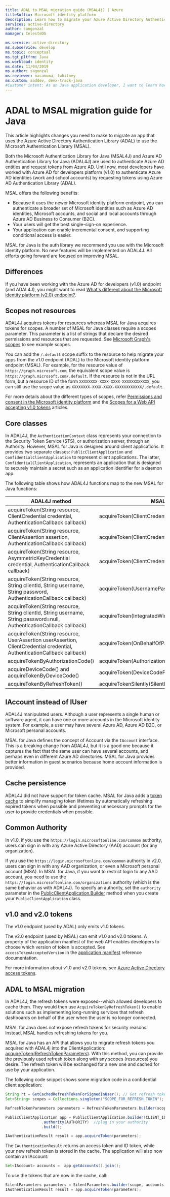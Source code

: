 ```yaml
---
title: ADAL to MSAL migration guide (MSAL4j) | Azure
titleSuffix: Microsoft identity platform
description: Learn how to migrate your Azure Active Directory Authentication Library (ADAL) Java app to the Microsoft Authentication Library (MSAL).
services: active-directory
author: sangonzal
manager: CelesteDG

ms.service: active-directory
ms.subservice: develop
ms.topic: conceptual
ms.tgt_pltfrm: Java
ms.workload: identity
ms.date: 11/04/2019
ms.author: sagonzal
ms.reviewer: nacanuma, twhitney
ms.custom: aaddev, devx-track-java
#Customer intent: As an Java application developer, I want to learn how to migrate my v1 ADAL app to v2 MSAL.
---
```


# ADAL to MSAL migration guide for Java

This article highlights changes you need to make to migrate an app that uses the Azure Active Directory Authentication Library (ADAL) to use the Microsoft Authentication Library (MSAL).

Both the Microsoft Authentication Library for Java (MSAL4J) and Azure AD Authentication Library for Java (ADAL4J) are used to authenticate Azure AD entities and request tokens from Azure AD. Until now, most developers have worked with Azure AD for developers platform (v1.0) to authenticate Azure AD identities (work and school accounts) by requesting tokens using Azure AD Authentication Library (ADAL).

MSAL offers the following benefits:

- Because it uses the newer Microsoft identity platform endpoint, you can authenticate a broader set of Microsoft identities such as Azure AD identities, Microsoft accounts, and social and local accounts through Azure AD Business to Consumer (B2C).
- Your users will get the best single-sign-on experience.
- Your application can enable incremental consent, and supporting conditional access is easier.

MSAL for Java is the auth library we recommend you use with the Microsoft identity platform. No new features will be implemented on ADAL4J. All efforts going forward are focused on improving MSAL.

## Differences

If you have been working with the Azure AD for developers (v1.0) endpoint (and ADAL4J), you might want to read [What's different about the Microsoft identity platform (v2.0) endpoint?](../azuread-dev/azure-ad-endpoint-comparison.md).

## Scopes not resources

ADAL4J acquires tokens for resources whereas MSAL for Java acquires tokens for scopes. A number of MSAL for Java classes require a scopes parameter. This parameter is a list of strings that declare the desired permissions and resources that are requested. See [Microsoft Graph's scopes](/graph/permissions-reference) to see example scopes.

You can add the `/.default` scope suffix to the resource to help migrate your apps from the v1.0 endpoint (ADAL) to the Microsoft identity platform endpoint (MSAL). For example, for the resource value of `https://graph.microsoft.com`, the equivalent scope value is `https://graph.microsoft.com/.default`.  If the resource is not in the URL form, but a resource ID of the form `XXXXXXXX-XXXX-XXXX-XXXXXXXXXXXX`, you can still use the scope value as `XXXXXXXX-XXXX-XXXX-XXXXXXXXXXXX/.default`.

For more details about the different types of scopes, refer
[Permissions and consent in the Microsoft identity platform](./v2-permissions-and-consent.md) and the [Scopes for a Web API accepting v1.0 tokens](./msal-v1-app-scopes.md) articles.

## Core classes

In ADAL4J, the `AuthenticationContext` class represents your connection to the Security Token Service (STS), or authorization server, through an Authority. However, MSAL for Java is designed around client applications. It provides two separate classes: `PublicClientApplication` and `ConfidentialClientApplication` to represent client applications.  The latter, `ConfidentialClientApplication`, represents an application that is designed to securely maintain a secret such as an application identifier for a daemon app.

The following table shows how ADAL4J functions map to the new MSAL for Java functions:

| ADAL4J method| MSAL4J method|
|------|-------|
|acquireToken(String resource, ClientCredential credential, AuthenticationCallback callback) | acquireToken(ClientCredentialParameters)|
|acquireToken(String resource, ClientAssertion assertion, AuthenticationCallback callback)|acquireToken(ClientCredentialParameters)|
|acquireToken(String resource, AsymmetricKeyCredential credential, AuthenticationCallback callback)|acquireToken(ClientCredentialParameters)|
|acquireToken(String resource, String clientId, String username, String password, AuthenticationCallback callback)| acquireToken(UsernamePasswordParameters)|
|acquireToken(String resource, String clientId, String username, String password=null, AuthenticationCallback callback)|acquireToken(IntegratedWindowsAuthenticationParameters)|
|acquireToken(String resource, UserAssertion userAssertion, ClientCredential credential, AuthenticationCallback callback)| acquireToken(OnBehalfOfParameters)|
|acquireTokenByAuthorizationCode() | acquireToken(AuthorizationCodeParameters) |
| acquireDeviceCode() and acquireTokenByDeviceCode()| acquireToken(DeviceCodeParameters)|
|acquireTokenByRefreshToken()| acquireTokenSilently(SilentParameters)|

## IAccount instead of IUser

ADAL4J manipulated users. Although a user represents a single human or software agent, it can have one or more accounts in the Microsoft identity system. For example, a user may have several Azure AD, Azure AD B2C, or Microsoft personal accounts.

MSAL for Java defines the concept of Account via the `IAccount` interface. This is a breaking change from ADAL4J, but it is a good one because it captures the fact that the same user can have several accounts, and perhaps even in different Azure AD directories. MSAL for Java provides better information in guest scenarios because home account information is provided.

## Cache persistence

ADAL4J did not have support for token cache.
MSAL for Java adds a [token cache](msal-acquire-cache-tokens.md) to simplify managing token lifetimes by automatically refreshing expired tokens when possible and preventing unnecessary prompts for the user to provide credentials when possible.

## Common Authority

In v1.0, if you use the `https://login.microsoftonline.com/common` authority, users can sign in with any Azure Active Directory (AAD) account (for any organization).

If you use the `https://login.microsoftonline.com/common` authority in v2.0, users can sign in with any AAD organization, or even a Microsoft personal account (MSA). In MSAL for Java, if you want to restrict login to any AAD account, you need to use the `https://login.microsoftonline.com/organizations` authority (which is the same behavior as with ADAL4J). To specify an authority, set the `authority` parameter in the [PublicClientApplication.Builder](https://javadoc.io/doc/com.microsoft.azure/msal4j/1.0.0/com/microsoft/aad/msal4j/PublicClientApplication.Builder.html) method when you create your `PublicClientApplication` class.

## v1.0 and v2.0 tokens

The v1.0 endpoint (used by ADAL) only emits v1.0 tokens.

The v2.0 endpoint (used by MSAL) can emit v1.0 and v2.0 tokens. A property of the application manifest of the web API enables developers to choose which version of token is accepted. See `accessTokenAcceptedVersion` in the [application manifest](./reference-app-manifest.md) reference documentation.

For more information about v1.0 and v2.0 tokens, see [Azure Active Directory access tokens](./access-tokens.md).

## ADAL to MSAL migration

In ADAL4J, the refresh tokens were exposed--which allowed developers to cache them. They would then use `AcquireTokenByRefreshToken()` to enable solutions such as implementing long-running services that refresh dashboards on behalf of the user when the user is no longer connected.

MSAL for Java does not expose refresh tokens for security reasons. Instead, MSAL handles refreshing tokens for you.

MSAL for Java has an API that allows you to migrate refresh tokens you acquired with ADAL4j into the ClientApplication: [acquireToken(RefreshTokenParameters)](https://javadoc.io/static/com.microsoft.azure/msal4j/1.0.0/com/microsoft/aad/msal4j/PublicClientApplication.html#acquireToken-com.microsoft.aad.msal4j.RefreshTokenParameters-). With this method, you can provide the previously used refresh token along with any scopes (resources) you desire. The refresh token will be exchanged for a new one and cached for use by your application.

The following code snippet shows some migration code in a confidential client application:

```java
String rt = GetCachedRefreshTokenForSignedInUser(); // Get refresh token from where you have them stored
Set<String> scopes = Collections.singleton("SCOPE_FOR_REFRESH_TOKEN");

RefreshTokenParameters parameters = RefreshTokenParameters.builder(scopes, rt).build();

PublicClientApplication app = PublicClientApplication.builder(CLIENT_ID) // ClientId for your application
                .authority(AUTHORITY)  //plug in your authority
                .build();

IAuthenticationResult result = app.acquireToken(parameters);
```

The `IAuthenticationResult` returns an access token and ID token, while your new refresh token is stored in the cache.
The application will also now contain an IAccount:

```java
Set<IAccount> accounts =  app.getAccounts().join();
```

To use the tokens that are now in the cache, call:

```java
SilentParameters parameters = SilentParameters.builder(scope, accounts.iterator().next()).build();
IAuthenticationResult result = app.acquireToken(parameters);
```
